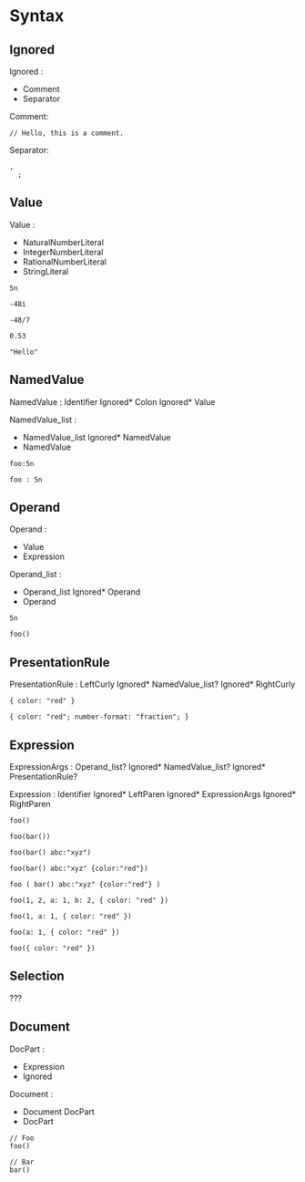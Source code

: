 # Syntax

## Ignored

Ignored :
  - Comment
  - Separator

Comment:

```ulm example
// Hello, this is a comment.
```

Separator:

```ulm example
,
  ;
```

## Value

Value :
  - NaturalNumberLiteral
  - IntegerNumberLiteral
  - RationalNumberLiteral
  - StringLiteral

```ulm example
5n
```

```ulm example
-48i
```

```ulm example
-48/7
```

```ulm example
0.53
```

```ulm example
"Hello"
```

## NamedValue

NamedValue : Identifier Ignored* Colon Ignored* Value

NamedValue_list :
  - NamedValue_list Ignored* NamedValue
  - NamedValue

```ulm example
foo:5n
```

```ulm example
foo : 5n
```

## Operand

Operand :
  - Value
  - Expression

Operand_list :
  - Operand_list Ignored* Operand
  - Operand

```ulm example
5n
```

```ulm example
foo()
```

## PresentationRule

PresentationRule : LeftCurly Ignored* NamedValue_list? Ignored* RightCurly

```ulm example
{ color: "red" }
```

```ulm example
{ color: "red"; number-format: "fraction"; }
```

## Expression

ExpressionArgs : Operand_list? Ignored* NamedValue_list? Ignored* PresentationRule?

Expression : Identifier Ignored* LeftParen Ignored* ExpressionArgs Ignored* RightParen

```ulm example
foo()
```

```ulm example
foo(bar())
```

```ulm example
foo(bar() abc:"xyz")
```

```ulm example
foo(bar() abc:"xyz" {color:"red"})
```

```ulm example
foo ( bar() abc:"xyz" {color:"red"} )
```

```ulm example
foo(1, 2, a: 1, b: 2, { color: "red" })
```

```ulm example
foo(1, a: 1, { color: "red" })
```

```ulm example
foo(a: 1, { color: "red" })
```

```ulm example
foo({ color: "red" })
```

## Selection

???

## Document

DocPart :
  - Expression
  - Ignored

Document :
  - Document DocPart
  - DocPart

```ulm example
// Foo
foo()

// Bar
bar()
```
